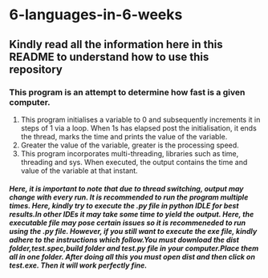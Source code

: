 # 6-languages-in-6-weeks
<h2>Kindly read all the information here in this README to understand how to use this repository</h2>
<h3>This program is an attempt to determine how fast is a given computer.</h3> 
<ol>
<li>This program initialises a variable to 0 and subsequently increments it in steps of 1 via a loop. When 1s has elapsed post the initialisation, it ends the thread, marks the time and prints the value of the variable.</li> 
<li>Greater the value of the variable, greater is the processing speed.</li>
<li>This program incorporates multi-threading, libraries such as time, threading and sys. When executed, the output contains the time and value of the variable at that instant.</li> 
</ol>
<h5>Here, it is important to note that due to thread switching, output may change with every run. It is recommended to run the program multiple times. Here, kindly try to execute the .py file in python IDLE for best results.In other IDEs it may take some time to yield the output. Here, the executable file may pose certain issues so it is recommeneded to run using the .py file. However, if you still want to execute the exe file, kindly adhere to the instructions which follow.You must download the dist folder,test.spec,build folder and test.py file in your computer.Place them all in one folder. After doing all this you must open dist and then click on test.exe. Then it will work perfectly fine. </h5>
  
